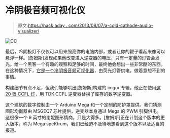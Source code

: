 # 冷阴极音频可视化仪

> 原文:[https://hack aday . com/2013/08/07/a-cold-cathode-audio-visualizer/](https://hackaday.com/2013/08/07/a-cold-cathode-audio-visualizer/)

![CC](../Images/89b116ed33f71b3a732448a7ac08e193.png)

最后，冷阴极灯不仅仅可以用来照亮你的电脑内部，或者让你的鞭子看起来像可以悬浮一样。[詹姆斯]发现如果他改变进入逆变器的电压，只有一定量的灯管会发光。给一个黑客一个有趣的观察和足够的时间，最终他会想出一些非常酷的东西。在这种情况下，[它是一个冷阴极音频可视化器](http://www.youtube.com/watch?v=8JM6bj8RyEo)，由荧光灯管供电，做着意想不到的事情。

构建细节有点不足，但我们能够哄出[詹姆斯]构建的 imgur 专辑。他正在使用[这 20 盏 CCFL 灯](http://www.xoxide.com/20-front-bar-blue.html)，用 TDK·CCFL 逆变器替换了库存的数字逆变器。

这个建筑的数字控制由一个 Arduino Mega 和一个定制的防护罩提供。我们猜测图形均衡器由 MSGEQ7 芯片提供，逆变器本身通过 Mega 的 PWM 引脚供电。这很像一个 9 英寸的谢妮图形情商，只是大得多。[詹姆斯]正在计划这个版本的更大版本，称为 Mega speKtrum，我们已经迫不及待地想看到这个版本以及适当的报道。
